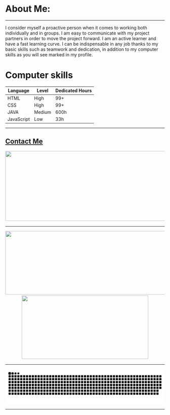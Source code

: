 # About Me:
---
I consider myself a proactive person when it comes to working both individually and in groups. I am easy to communicate with my project partners in order to move the project forward. I am an active learner and have a fast learning curve. I can be indispensable in any job thanks to my basic skills such as teamwork and dedication, in addition to my computer skills as you will see marked in my profile.

# Computer skills
| Language | Level | Dedicated Hours |
|----------|----------|----------|
| HTML | High | 99+
| CSS | High | 99+
| JAVA | Medium | 600h
| JavaScript | Low | 33h
---



[Contact Me](http://www.t.me/marrkitus)	
---

  
<p align="center">
  <img width="800" height="220" src="https://streak-stats.demolab.com?user=mlopezsapalomera&theme=highcontrast&hide_border=true&border_radius=5&card_width=800">
</p>

---

<p align="center">
  <img width="600" height="200" src="https://github-readme-stats.vercel.app/api?username=mlopezsapalomera&show_icons=true&theme=vision-friendly-dark">
  <img width="400" height="200" src="https://github-readme-stats.vercel.app/api/top-langs/?username=mlopezsapalomera&size_weight=0.15&count_weight=0.5&layout=compact&theme=vision-friendly-dark">
</p>

---

<picture>
  <source media="(prefers-color-scheme: dark)" srcset="https://raw.githubusercontent.com/platane/platane/output/github-contribution-grid-snake-dark.svg">
  <source media="(prefers-color-scheme: light)" srcset="https://raw.githubusercontent.com/platane/platane/output/github-contribution-grid-snake.svg">
  <img alt="github contribution grid snake animation" src="https://raw.githubusercontent.com/platane/platane/output/github-contribution-grid-snake.svg">
</picture>

---

<div id="header" align="center">
  <img src="https://komarev.com/ghpvc/?username=mlopezsapalomera&style=for-the-badge&color=orange" alt=""/>
</div>
